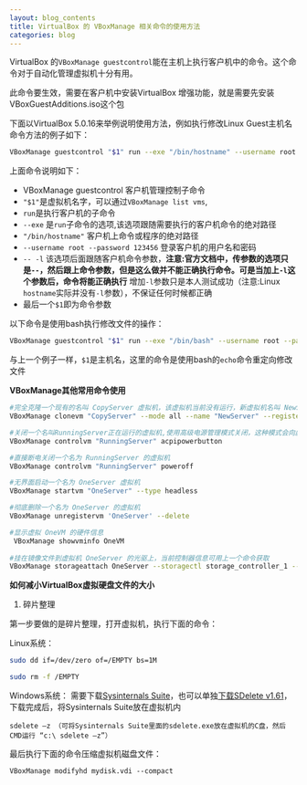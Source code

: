 ```yaml
---
layout: blog_contents
title: VirtualBox 的 VBoxManage 相关命令的使用方法
categories: blog
---
```


VirtualBox 的`VBoxManage guestcontrol`能在主机上执行客户机中的命令。这个命令对于自动化管理虚拟机十分有用。  

此命令要生效，需要在客户机中安装VirtualBox 增强功能，就是需要先安装VBoxGuestAdditions.iso这个包

下面以VirtualBox 5.0.16来举例说明使用方法，例如执行修改Linux Guest主机名命令方法的例子如下： 

```bash
VBoxManage guestcontrol "$1" run --exe "/bin/hostname" --username root --password 123456 -- -l $1
```

上面命令说明如下：

  * VBoxManage guestcontrol 客户机管理控制子命令
  * `"$1"`是虚拟机名字，可以通过`VBoxManage list vms`,
  * `run`是执行客户机的子命令
  * `--exe` 是`run`子命令的选项,该选项跟随需要执行的客户机命令的绝对路径
  * `"/bin/hostname"` 客户机上命令或程序的绝对路径
  * `--username root --password 123456` 登录客户机的用户名和密码
  * `-- -l` 该选项后面跟随客户机命令参数，__注意:官方文档中，传参数的选项只是`--`，然后跟上命令参数，但是这么做并不能正确执行命令。可是当加上`-l`这个参数后，命令将能正确执行__
     增加`-l`参数只是本人测试成功（注意:Linux `hostname`实际并没有`-l`参数），不保证任何时候都正确
  * 最后一个`$1`即为命令参数
  

  以下命令是使用bash执行修改文件的操作：
  
```bash
VBoxManage guestcontrol "$1" run --exe "/bin/bash" --username root --password 123456  -- -l -c "echo $1 >/etc/hostname"
```

与上一个例子一样，`$1`是主机名，这里的命令是使用bash的`echo`命令重定向修改文件

__VBoxManage其他常用命令使用__ 

```bash
#完全克隆一个现有的名叫 CopyServer 虚拟机，该虚拟机当前没有运行，新虚拟机名叫 NewServer
VBoxManage clonevm "CopyServer" --mode all --name "NewServer" --register

#关闭一个名叫RunningServer正在运行的虚拟机,使用高级电源管理模式关闭，这种模式会向虚拟机系统发送电源关闭信号
VBoxManage controlvm "RunningServer" acpipowerbutton

#直接断电关闭一个名为 RunningServer 的虚拟机
VBoxManage controlvm "RunningServer" poweroff

#无界面启动一个名为 OneServer 虚拟机
VBoxManage startvm "OneServer" --type headless

#彻底删除一个名为 OneServer 的虚拟机
VBoxManage unregistervm 'OneServer' --delete

#显示虚拟 OneVM 的硬件信息
 VBoxManage showvminfo OneVM
 
#挂在镜像文件到虚拟机 OneServer 的光驱上，当前控制器信息可用上一个命令获取
VBoxManage storageattach OneServer --storagectl storage_controller_1 --type dvddrive --port 1 --device 0 --medium /yourpath/VBoxGuestAdditions.iso

```

__如何减小VirtualBox虚拟硬盘文件的大小__ 



1. 碎片整理

第一步要做的是碎片整理，打开虚拟机，执行下面的命令：

Linux系统：

```bash
sudo dd if=/dev/zero of=/EMPTY bs=1M

sudo rm -f /EMPTY
```


Windows系统： 
需要下载[Sysinternals Suite](https://technet.microsoft.com/en-us/sysinternals/bb842062.aspx)，也可以单独[下载SDelete v1.61](https://technet.microsoft.com/en-us/sysinternals/bb897443)，下载完成后，将Sysinternals Suite放在虚拟机内

```
sdelete –z （可将Sysinternals Suite里面的sdelete.exe放在虚拟机的C盘，然后CMD运行 “c:\ sdelete –z”）
```

最后执行下面的命令压缩虚拟机磁盘文件：

```
VBoxManage modifyhd mydisk.vdi --compact 
```

